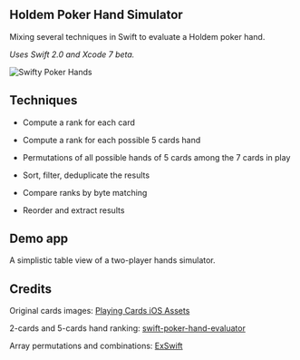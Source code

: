 ## Holdem Poker Hand Simulator

Mixing several techniques in Swift to evaluate a Holdem poker hand.

*Uses Swift 2.0 and Xcode 7 beta.*

![Swifty Poker Hands](https://www.evernote.com/shard/s89/sh/15087826-a0e0-406b-b8ba-365d0602ed14/fb03a5423ac87a63/res/cd58b69b-fdd9-4e25-a55e-b1eea11746c6/skitch.png)

## Techniques

- Compute a rank for each card

- Compute a rank for each possible 5 cards hand

- Permutations of all possible hands of 5 cards among the 7 cards in play

- Sort, filter, deduplicate the results

- Compare ranks by byte matching

- Reorder and extract results

## Demo app

A simplistic table view of a two-player hands simulator.

## Credits

Original cards images: [Playing Cards iOS Assets](https://github.com/hayeah/playing-cards-assets)

2-cards and 5-cards hand ranking: [swift-poker-hand-evaluator](https://github.com/s4nchez/swift-poker-hand-evaluator)

Array permutations and combinations: [ExSwift](https://github.com/pNre/ExSwift) 

